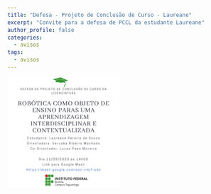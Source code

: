 ```yaml
---
title: "Defesa - Projeto de Conclusão de Curso - Laureane" 
excerpt: "Convite para a defesa de PCCL da estudante Laureane"
author_profile: false
categories:
  - avisos
tags:
  - avisos
---
```



<img src = "img/PCC-Laureane.png" style="width: 50%">


